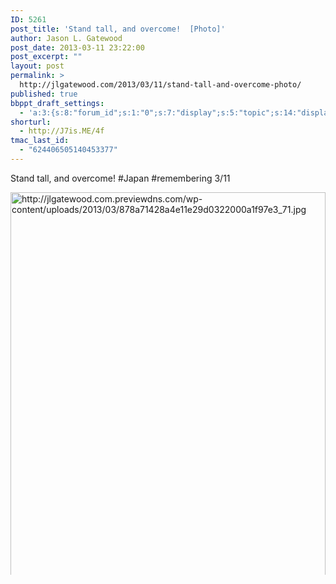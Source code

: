 ```yaml
---
ID: 5261
post_title: 'Stand tall, and overcome!  [Photo]'
author: Jason L. Gatewood
post_date: 2013-03-11 23:22:00
post_excerpt: ""
layout: post
permalink: >
  http://jlgatewood.com/2013/03/11/stand-tall-and-overcome-photo/
published: true
bbppt_draft_settings:
  - 'a:3:{s:8:"forum_id";s:1:"0";s:7:"display";s:5:"topic";s:14:"display-extras";a:2:{s:6:"xcount";s:1:"5";s:5:"xsort";s:6:"newest";}}'
shorturl:
  - http://J7is.ME/4f
tmac_last_id:
  - "624406505140453377"
---
```

Stand tall, and overcome! #Japan #remembering 3/11
<div class="mceItemEmbedly" style="max-width:612px;overflow:hidden;max-height:612px;" data-ajax="{'url':'http://jlgatewood.com.previewdns.com/wp-content/uploads/2013/03/878a71428a4e11e29d0322000a1f97e3_71.jpg','width':'612','words':null,'height':'612','embed':'&lt;div class=&quot;embedly&quot; style=&quot;max-width:612px;max-height:612px&quot;&gt;&lt;a href=&quot;http://jlgatewood.com.previewdns.com/wp-content/uploads/2013/03/878a71428a4e11e29d0322000a1f97e3_71.jpg&quot; target=&quot;_blank&quot;&gt;&lt;img style=&quot;width:100%&quot; src=&quot;http://jlgatewood.com.previewdns.com/wp-content/uploads/2013/03/878a71428a4e11e29d0322000a1f97e3_71.jpg&quot; title=&quot;http://jlgatewood.com.previewdns.com/wp-content/uploads/2013/03/878a71428a4e11e29d0322000a1f97e3_71.jpg&quot; /&gt;&lt;/a&gt;&lt;div class=&quot;embedly-clear&quot;&gt;&lt;/div&gt;&lt;span class=&quot;embedly-powered&quot; style=&quot;float:right;display:block&quot;&gt;&lt;a target=&quot;_blank&quot; href=&quot;http://embed.ly?src=anywhere&quot; title=&quot;Powered by Embedly&quot;&gt;&lt;img src=&quot;//static.embed.ly/images/logos/embedly-powered-small-light.png&quot; alt=&quot;Embedly Powered&quot; /&gt;&lt;/a&gt;&lt;/span&gt;&lt;div class=&quot;media-attribution&quot;&gt;&lt;span&gt;via &lt;/span&gt;&lt;a href=&quot;http://i2.wp.com&quot; class=&quot;media-attribution-link&quot; target=&quot;_blank&quot;&gt;Wp&lt;/a&gt;&lt;/span&gt;&lt;/div&gt;&lt;div class=&quot;embedly-clear&quot;&gt;&lt;/div&gt;&lt;/div&gt;'}">
<div class="embedly" style="max-width:612px;max-height:612px"><a href="http://jlgatewood.com.previewdns.com/wp-content/uploads/2013/03/878a71428a4e11e29d0322000a1f97e3_71.jpg" target="_blank"><img style="width:100%" src="http://jlgatewood.com.previewdns.com/wp-content/uploads/2013/03/878a71428a4e11e29d0322000a1f97e3_71.jpg" title="http://jlgatewood.com.previewdns.com/wp-content/uploads/2013/03/878a71428a4e11e29d0322000a1f97e3_71.jpg" /></a>
<div class="embedly-clear"></div>
<span class="embedly-powered" style="float:right;display:block"><a target="_blank" href="http://embed.ly?src=anywhere" title="Powered by Embedly"><img src="//static.embed.ly/images/logos/embedly-powered-small-light.png" alt="Embedly Powered" /></a></span>
<div class="media-attribution"><span>via </span><a href="http://i2.wp.com" class="media-attribution-link" target="_blank">Wp</a></div>
<div class="embedly-clear"></div>
</div>
</div>